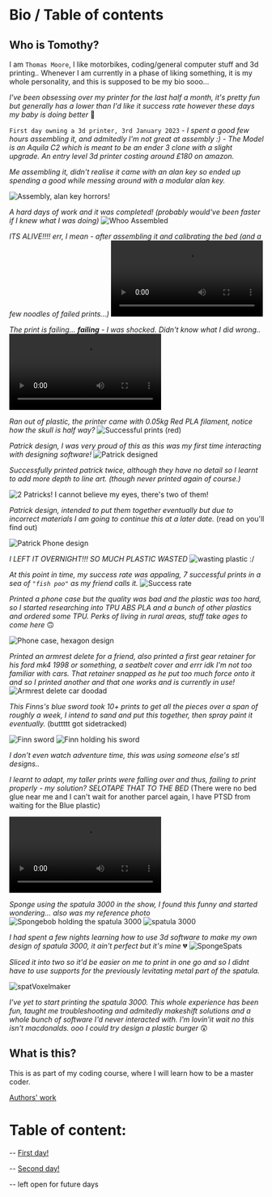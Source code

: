# Bio / Table of contents
## Who is Tomothy?

I am ``Thomas Moore``, I like motorbikes, coding/general computer stuff and 3d printing.. Whenever I am currently in a phase of liking something, it is my whole personality, and this is supposed to be my bio sooo...

*I've been obsessing over my printer for the last half a month, it's pretty fun but generally has a lower than I'd like it success rate however these days my baby is doing better* 🥰

``First day owning a 3d printer, 3rd January 2023`` - *I spent a good few hours assembling it, and admitedly I'm not great at assembly :) - The Model is an Aquila C2 which is meant to be an ender 3 clone with a slight upgrade. An entry level 3d printer costing around £180 on amazon.*

*Me assembling it, didn't realise it came with an alan key so ended up spending a good while messing around with a modular alan key.*

![Assembly, alan key horrors!](https://user-images.githubusercontent.com/122787483/213053702-6e824744-5633-438f-9348-c8a55d054085.jpg) 

*A hard days of work and it was completed! (probably would've been faster if I knew what I was doing)*
![Whoo Assembled](https://user-images.githubusercontent.com/122787483/213053722-71807b3c-2c61-451e-b48d-43c1fd4cf312.jpg)

*ITS ALIVE!!!! err, I mean - after assembling it and calibrating the bed (and a few noodles of failed prints...)*
![Printing for first time, test hook](https://user-images.githubusercontent.com/122787483/213061764-52aaa01e-a817-4ace-ab75-c264cef8ac54.mp4)

*The print is failing... **failing** - I was shocked. Didn't know what I did wrong..*
![reckon this one is failing?](https://user-images.githubusercontent.com/122787483/213061867-2d0d0005-8b97-4d87-a684-e4cc1315ad6c.mp4)

*Ran out of plastic, the printer came with 0.05kg Red PLA filament, notice how the skull is half way?*
![Successful prints (red)](https://user-images.githubusercontent.com/122787483/213053751-d41a3726-b5db-4057-ad08-2fa145cab68c.jpg)

*Patrick design, I was very proud of this as this was my first time interacting with designing software!*
![Patrick designed](https://user-images.githubusercontent.com/122787483/213053731-f3473487-289c-45e7-8c6d-7e9e49d924f2.jpg)

*Successfully printed patrick twice, although they have no detail so I learnt to add more depth to line art. (though never printed again of course.)*

![2 Patricks! I cannot believe my eyes, there's two of them!](https://user-images.githubusercontent.com/122787483/213053817-d405a6bf-4617-4a62-abd5-3a8a51b218f2.jpg)

*Patrick design, intended to put them together eventually but due to incorrect materials I am going to continue this at a later date.* (read on you'll find out)

![Patrick Phone design](https://user-images.githubusercontent.com/122787483/213061444-c4c5cecf-ccd5-4821-a196-7b1da986fd7f.jpg)

*I LEFT IT OVERNIGHT!!! SO MUCH PLASTIC WASTED*
![wasting plastic :/](https://user-images.githubusercontent.com/122787483/213061544-f46a395d-ed59-4358-afb7-d8e27ab713d2.jpg)

*At this point in time, my success rate was appaling, 7 successful prints in a sea of ``"fish poo"``
as my friend calls it.*
![Success rate](https://user-images.githubusercontent.com/122787483/213053814-301b0b6a-dd79-451b-9b52-d13110ec36f6.jpg)

*Printed a phone case but the quality was bad and the plastic was too hard, so I started researching into TPU ABS PLA and a bunch of other plastics and ordered some TPU. Perks of living in rural areas, stuff take ages to come here* 🙃

![Phone case, hexagon design](https://user-images.githubusercontent.com/122787483/213053790-f8440566-8134-425c-a5f3-8b40b9279bd3.jpg)

*Printed an armrest delete for a friend, also printed a first gear retainer for his ford mk4 1998 or something, a seatbelt cover and errr idk I'm not too familiar with cars. That retainer snapped as he put too much force onto it and so I printed another and that one works and is currently in use!*
![Armrest delete car doodad](https://user-images.githubusercontent.com/122787483/213053774-4248bdda-4a52-438d-9fa0-df74170fea36.jpg)

*This Finns's blue sword took 10+ prints to get all the pieces over a span of roughly a week, I intend to sand and put this together, then spray paint it eventually.* (buttttt got sidetracked)

![Finn sword](https://user-images.githubusercontent.com/122787483/213053794-db718217-fdbc-4b93-a081-71441c0e5c58.jpg)
![Finn holding his sword](https://images-wixmp-ed30a86b8c4ca887773594c2.wixmp.com/f/3bd5c14f-e92a-4f48-80f5-fbf9a8d668d6/d8mdj9f-6f926b30-352f-4f6a-9cef-43de9ff9aed9.png?token=eyJ0eXAiOiJKV1QiLCJhbGciOiJIUzI1NiJ9.eyJzdWIiOiJ1cm46YXBwOjdlMGQxODg5ODIyNjQzNzNhNWYwZDQxNWVhMGQyNmUwIiwiaXNzIjoidXJuOmFwcDo3ZTBkMTg4OTgyMjY0MzczYTVmMGQ0MTVlYTBkMjZlMCIsIm9iaiI6W1t7InBhdGgiOiJcL2ZcLzNiZDVjMTRmLWU5MmEtNGY0OC04MGY1LWZiZjlhOGQ2NjhkNlwvZDhtZGo5Zi02ZjkyNmIzMC0zNTJmLTRmNmEtOWNlZi00M2RlOWZmOWFlZDkucG5nIn1dXSwiYXVkIjpbInVybjpzZXJ2aWNlOmZpbGUuZG93bmxvYWQiXX0.lyt4ZxR6LRBm-47-WshfxTo6O9c6hV8Ja3BlM6Vd8U0)

*I don't even watch adventure time, this was using someone else's stl designs..*

*I learnt to adapt, my taller prints were falling over and thus, failing to print properly - my solution? SELOTAPE THAT TO THE BED* (There were no bed glue near me and I can't wait for another parcel again, I have PTSD from waiting for the Blue plastic)

![Shaking issue](https://user-images.githubusercontent.com/122787483/213061921-9d37f17c-0e13-4dae-84ef-1a3a7f641c76.mp4)

*Sponge using the spatula 3000 in the show, I found this funny and started wondering... also was my reference photo*
![Spongebob holding the spatula 3000](https://user-images.githubusercontent.com/122787483/213061648-7f4eb17e-49c6-40c2-a66e-07c9559da633.jpg)
![spatula 3000](https://user-images.githubusercontent.com/122787483/213053803-06836ac6-fed8-48da-9abc-ae499d515d4a.jpg)

*I had spent a few nights learning how to use 3d software to make my own design of spatula 3000, it ain't perfect but it's mine* 💔
![SpongeSpats](https://user-images.githubusercontent.com/122787483/213056396-3bf12648-ac83-49f4-8396-55b87a1c395d.png)

*Sliced it into two so it'd be easier on me to print in one go and so I didnt have to use supports for the previously levitating metal part of the spatula.*

![spatVoxelmaker](https://user-images.githubusercontent.com/122787483/213056410-732f899f-b263-4cfa-a33b-321cb207c9cc.png)

*I've yet to start printing the spatula 3000. This whole experience has been fun, taught me troubleshooting and admitedly makeshift solutions and a whole bunch of software I'd never interacted with. I'm lovin'it wait no this isn't macdonalds. ooo I could try design a plastic burger* 😲

## What is this?

This is as part of my coding course, where I will learn how to be a master coder.


[Authors' work](https://github.com/Rookie2556)

# Table of content:

-- [First day!](102Monday.md)

-- [Second day!](102Tuesday.md)

-- left open for future days
